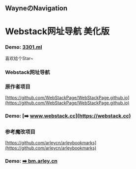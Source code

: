 <p>
<strong><h2>WayneのNavigation</h2></strong>
</p>

Webstack网址导航 美化版
===

### Demo: [3301.ml](https://3301.ml/)

喜欢给个Star~


### Webstack网址导航

### 原作者项目

[https://github.com/WebStackPage/WebStackPage.github.io](https://github.com/WebStackPage/WebStackPage.github.io)

### Demo: [➡️ www.webstack.cc](https://webstack.cc)

### 参考魔改项目

[https://github.com/arleycn/arleybookmarks](https://github.com/arleycn/arleybookmarks)

### Demo: [➡️ bm.arley.cn](https://bm.arley.cn/)